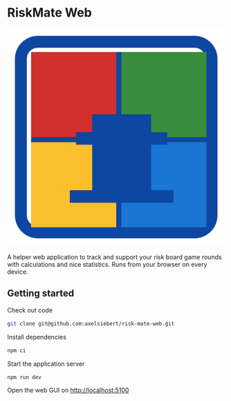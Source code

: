 # RiskMate Web

![RiskMateLogo](./src/assets/riskmate_icon.svg)

A helper web application to track and support your risk board game rounds with calculations
and nice statistics. Runs from your browser on every device.

## Getting started

Check out code

```bash
git clone git@github.com:axelsiebert/risk-mate-web.git
```

Install dependencies

```bash
npm ci
```

Start the application server

```bash
npm run dev
```

Open the web GUI on [http://localhost:5100](http://localhost:5100)
